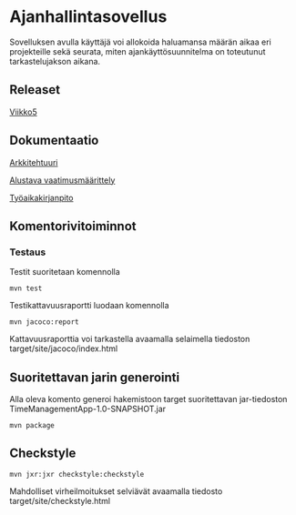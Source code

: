 # Ajanhallintasovellus

Sovelluksen avulla käyttäjä voi allokoida haluamansa määrän aikaa eri projekteille sekä seurata, miten ajankäyttösuunnitelma on toteutunut tarkastelujakson aikana.

## Releaset

[Viikko5](https://github.com/mateppon/ot-harjoitustyo/releases/tag/viikko5)


## Dokumentaatio

[Arkkitehtuuri](https://github.com/mateppon/ot-harjoitustyo/blob/master/dokumentaatio/arkkitehtuuri.md)

[Alustava vaatimusmäärittely](https://github.com/mateppon/ot-harjoitustyo/blob/master/dokumentaatio/vaatimusmaarittelu.md)

[Työaikakirjanpito](https://github.com/mateppon/ot-harjoitustyo/blob/master/dokumentaatio/tyoaikakirjanpito.md)


## Komentorivitoiminnot

### Testaus


Testit suoritetaan komennolla

```
mvn test
```

Testikattavuusraportti luodaan komennolla

```
mvn jacoco:report
```
Kattavuusraporttia voi tarkastella avaamalla selaimella tiedoston target/site/jacoco/index.html

## Suoritettavan jarin generointi

Alla oleva komento generoi hakemistoon target suoritettavan jar-tiedoston TimeManagementApp-1.0-SNAPSHOT.jar
```
mvn package
```


## Checkstyle

```
mvn jxr:jxr checkstyle:checkstyle
```
Mahdolliset virheilmoitukset selviävät avaamalla tiedosto target/site/checkstyle.html
